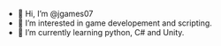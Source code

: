 - 👋 Hi, I’m @jgames07
- 👀 I’m interested in game developement and scripting.
- 🌱 I’m currently learning python, C# and Unity.

<!---
jgames07/jgames07 is a ✨ special ✨ repository because its `README.md` (this file) appears on your GitHub profile.
You can click the Preview link to take a look at your changes.
--->
